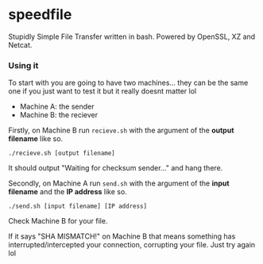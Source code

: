 # speedfile
Stupidly Simple File Transfer written in bash. Powered by OpenSSL, XZ and Netcat.


### Using it

To start with you are going to have two machines... they can be the same one if you just want to test it but it really doesnt matter lol    

- Machine A: the sender
- Machine B: the reciever

Firstly, on Machine B run `recieve.sh` with the argument of the **output filename** like so.

```./recieve.sh [output filename]```

It should output "Waiting for checksum sender..." and hang there.

Secondly, on Machine A run `send.sh` with the argument of the **input filename** and the **IP address** like so.

```./send.sh [input filename] [IP address]```

Check Machine B for your file.

If it says "SHA MISMATCH!" on Machine B that means something has interrupted/intercepted your connection, corrupting your file. Just try again lol
